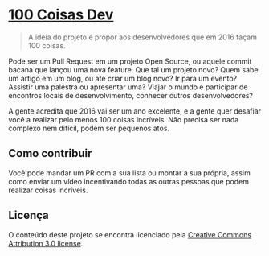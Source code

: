 # [100 Coisas Dev](http://leobalter.github.io/100-coisas-dev/)

> A ideia do projeto é propor aos desenvolvedores que em 2016 façam 100 coisas. 

Pode ser um Pull Request em um projeto Open Source, ou aquele commit bacana que lançou uma nova feature. Que tal um projeto novo? Quem sabe um artigo em um blog, ou até criar um blog novo? Ir para um evento? Assistir uma palestra ou apresentar uma? Viajar o mundo e participar de encontros locais de desenvolvimento, conhecer outros desenvolvedores?

A gente acredita que 2016 vai ser um ano excelente, e a gente quer desafiar você a realizar pelo menos 100 coisas incríveis. Não precisa ser nada complexo nem difícil, podem ser pequenos atos.

## Como contribuir

Você pode mandar um PR com a sua lista ou montar a sua própria, assim como
enviar um vídeo incentivando todas as outras pessoas que podem realizar coisas incríveis.

## Licença

O conteúdo deste projeto se encontra licenciado pela [Creative Commons Attribution 3.0 license](http://creativecommons.org/licenses/by/3.0/us/deed.en_US).